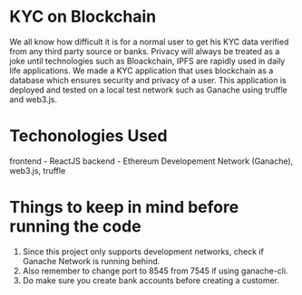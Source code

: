 # KYC on Blockchain
We all know how difficult it is for a normal user to get his KYC data verified from any third party source or banks. Privacy will always be treated as a joke until technologies such as Bloackchain, IPFS are rapidly used in daily life applications. We made a KYC application that uses blockchain as a database which ensures security and privacy of a user. This application is deployed and tested on a local test network such as Ganache using truffle and web3.js. 

# Techonologies Used
frontend - ReactJS
backend - Ethereum Developement Network (Ganache), web3.js, truffle

# Things to keep in mind before running the code
  1) Since this project only supports development networks, check if Ganache Network is running behind.
  2) Also remember to change port to 8545 from 7545 if using ganache-cli.
  3) Do make sure you create bank accounts before creating a customer.
